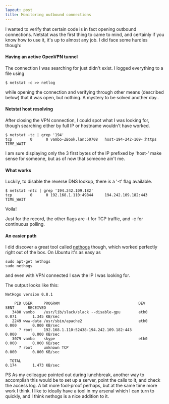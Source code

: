 ```yaml
---
layout: post
title: Monitoring outbound connections
---
```


I wanted to verify that certain code is in fact opening outbound connections. Netstat was the first thing to came to mind, and certainly if you know how to use it, it's up to almost any job. I did face some hurdles though:

#### Having an active OpenVPN tunnel

The connection I was searching for just didn't exist. I logged everything to a file using 

```
$ netstat -c >> netlog
```

while opening the connection and verifying through other means (described below) that it was open, but nothing. A mystery to be solved another day..

#### Netstat host resolving

After closing the VPN connection, I could spot what I was looking for, though searching either by full IP or hostname wouldn't have worked.

```
$ netstat -tc | grep '194'
tcp        0      0 vambo-ZBook.lan:50708   host-194-242-109-:https TIME_WAIT 
```

I am sure displaying only the 3 first bytes of the IP prefixed by 'host-' make sense for someone, but as of now that someone ain't me.

#### What works

Luckily, to disable the reverse DNS lookup, there is a '-t' flag available.

```
$ netstat -ntc | grep '194.242.109.182'
tcp        0      0 192.168.1.110:49844     194.242.109.182:443     TIME_WAIT  
```

Voila!

Just for the record, the other flags are -t for TCP traffic, and -c for continuous polling.

#### An easier path

I did discover a great tool called [nethogs](https://github.com/raboof/nethogs) though, which worked perfectly right out of the box. On Ubuntu it's as easy as
```
sudo apt-get nethogs
sudo nethogs
```
and even with VPN connected I saw the IP I was looking for.

The output looks like this:
```
NetHogs version 0.8.1

    PID USER     PROGRAM                                   DEV        SENT      RECEIVED       
   3480 vambo    /usr/lib/slack/slack --disable-gpu        eth0       0.071       1.345 KB/sec
   2249 www-data /usr/sbin/apache2                         eth0       0.000       0.000 KB/sec
      ? root     192.168.1.110:52438-194.242.109.182:443              0.000       0.000 KB/sec
   3079 vambo    skype                                     eth0       0.000       0.000 KB/sec
      ? root     unknown TCP                                          0.000       0.000 KB/sec

  TOTAL                                                               0.174       1.473 KB/sec
```


PS As my colleague pointed out during lunchbreak, another way to accomplish this would be to set up a server, point the calls to it, and check the access log. A bit more fool-proof perhaps, but at the same time more work I think. I like to ideally have a tool in my arsenal which I can turn to quickly, and I think nethogs is a nice addition to it.
